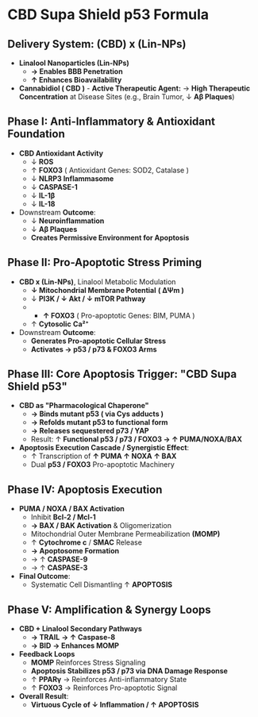 # **CBD Supa Shield p53 Formula**
## **Delivery System:** **(CBD) x (Lin-NPs)**
- **Linalool Nanoparticles (Lin-NPs)**
  -  **→ Enables BBB Penetration**
  -  **↑ Enhances Bioavailability**
- **Cannabidiol ( CBD )** - **Active Therapeutic Agent:** → **High Therapeutic Concentration** at Disease Sites (e.g., Brain Tumor, ↓ **Aβ Plaques**)
## **Phase I: Anti-Inflammatory & Antioxidant Foundation**
- **CBD Antioxidant Activity**
  - ↓ **ROS**
  - ↑ **FOXO3** ( Antioxidant Genes: SOD2, Catalase )
  - ↓ **NLRP3 Inflammasome**
  - ↓ **CASPASE-1**
  - ↓ **IL-1β**
  - ↓ **IL-18**
- Downstream **Outcome**:
  - ↓ **Neuroinflammation**
  - ↓ **Aβ Plaques**
  - **Creates Permissive Environment for Apoptosis**
## **Phase II: Pro-Apoptotic Stress Priming**
- **CBD x (Lin-NPs)**, Linalool Metabolic Modulation
  - **↓ Mitochondrial Membrane Potential** **( ΔΨm )**
  - ↓ **PI3K / ↓ Akt / ↓ mTOR Pathway**
  -   - **↑ FOXO3** ( Pro-apoptotic Genes: BIM, PUMA )
  - ↑ **Cytosolic** **Ca²⁺**
- Downstream **Outcome**:
  - **Generates Pro-apoptotic Cellular Stress**
  - **Activates → p53 / p73 & FOXO3 Arms**
## **Phase III: Core Apoptosis Trigger: "CBD Supa Shield p53"**
- **CBD as "Pharmacological Chaperone"**
  - **→ Binds mutant p53 ( via Cys adducts )**
  - **→ Refolds mutant p53 to functional form**
  - **→ Releases sequestered p73 / YAP**
  - Result: ↑ **Functional p53 / p73 / FOXO3 → ↑ PUMA/NOXA/BAX**
- **Apoptosis Execution Cascade / Synergistic Effect**:
  - ↑ Transcription of **↑ PUMA ↑ NOXA ↑ BAX**
  - Dual **p53 / FOXO3** Pro-apoptotic Machinery
## **Phase IV: Apoptosis Execution**
- **PUMA / NOXA / BAX Activation**
  - Inhibit **Bcl-2 / Mcl-1**
  - **→ BAX / BAK Activation** & Oligomerization
  - Mitochondrial Outer Membrane Permeabilization **(MOMP)**
  - ↑ **Cytochrome c** / **SMAC** Release
  - **→ Apoptosome Formation**
  - → ↑ **CASPASE-9**
  - → ↑ **CASPASE-3**
- **Final Outcome**:
  - Systematic Cell Dismantling  ↑ **APOPTOSIS** 
## **Phase V: Amplification & Synergy Loops**
- **CBD + Linalool Secondary Pathways**
  - **→ TRAIL** **→ ↑ Caspase-8**
  - **→ BID** **→ Enhances MOMP**
- **Feedback Loops**
  - **MOMP** Reinforces Stress Signaling
  - **Apoptosis Stabilizes p53 / p73 via DNA Damage Response**
  - ↑ **PPARγ** → Reinforces Anti-inflammatory State
  - ↑ **FOXO3** → Reinforces Pro-apoptotic Signal
- **Overall Result**:
  - **Virtuous Cycle of ↓ Inflammation  / ↑ APOPTOSIS**
